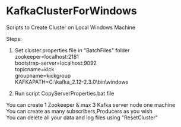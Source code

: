 # KafkaClusterForWindows
Scripts to Create Cluster on Local Windows Machine       
           
Steps:       
1. Set cluster.properties file in "BatchFiles" folder         
   zookeeper=localhost:2181         
   bootstrap-server=localhost:9092       
   topicname=kick          
   groupname=kickgroup        
   KAFKAPATH=C:\kafka_2.12-2.3.0\bin\windows        
           
2. Run script CopyServerProperties.bat file             
          
You can create 1 Zookeeper & max 3 Kafka server node one machine       
You can create as many subscribers,Producers as you wish        
You can delete all your data and log files using "ResetCluster"             



